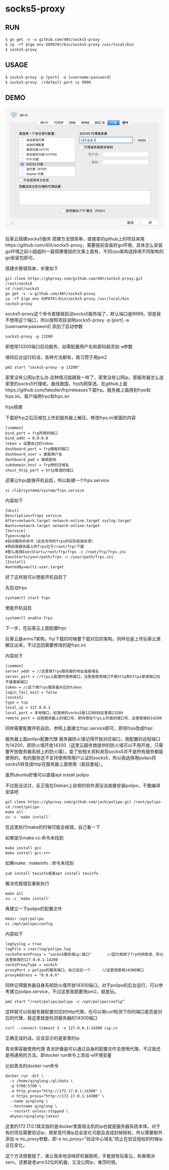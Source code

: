 # socks5-proxy

RUN
---

```
$ go get -v -u github.com/40t/socks5-proxy
$ cp -rf $(go env GOPATH)/bin/socks5-proxy /usr/local/bin
$ socks5-proxy
```

USAGE
-----

```
$ socks5-proxy -p [port] -a [username:password]
$ socks5-proxy  //default port is 9999
```

DEMO
----

![image](https://github.com/40t/socks5-proxy/raw/master/README.jpg)



玩客云搭建socks5服务
搭建方法很简单，直接拿的github上的项目来用https://github.com/40t/socks5-proxy。需要提前安装好go环境，具体怎么安装go环境之前小姐姐的一篇搭建傻妞的文章上面有，不同cpu架构选择用不同架构的go安装包即可。

搭建步骤很简单，步骤如下
```
git clone https://ghproxy.com/github.com/40t/socks5-proxy.git /root/socks5
cd /root/socks5
go get -v -u github.com/40t/socks5-proxy
cp -rf $(go env GOPATH)/bin/socks5-proxy /usr/local/bin
socks5-proxy
```
socks5-proxy这个命令直接就启动socks5服务端了，默认端口是9999。但是我不想用这个端口，所以按照项目说明socks5-proxy -p [port] -a [username:password] 添加了启动参数
```
socks5-proxy -p 13200
```
即使用13200端口启动服务，如需配置用户名和密码就添加-a参数

保持后台运行的话，各种方法都有，我习惯于用pm2
```
pm2 start "socks5-proxy -p 13200"
```
家里没有公网ip怎么办
这种情况就跟我一样了，家里没有公网ip，那服务器怎么连家里的socks5代理呢。曲线救国，frp内网穿透。在github上面https://github.com/fatedier/frp/releases下载frp。服务器上面用到frps和frps.ini，客户端用frpc和frpc.ini

frps搭建

下载好frp之后压缩包上传到服务器上解压，修改frps.ini里面的内容
```
[common]
bind_port = frp所用的端口
bind_addr = 0.0.0.0
token = 设置自己的token
dashboard_port = frp面板的端口
dashboard_user = 面板用户名
dashboard_pwd = 面板密码
subdomain_host = frp用的泛域名
vhost_http_port = http穿透的端口
```
还需让frps能够开机自启，所以新建一个frps.service
```
vi /lib/systemd/system/frps.service
```
内容如下
```
[Unit]
Description=fraps service
After=network.target network-online.target syslog.target
Wants=network.target network-online.target
[Service]
Type=simple
#启动服务的命令（此处写你的frps的实际安装目录）
#例如我服务器上的frps位于/root/frp/下面
#那么我得ExecStart=/root/frp/frps -c /root/frp/frps.ini
ExecStart=/your/path/frps -c /your/path/frps.ini
[Install]
WantedBy=multi-user.target
```
好了这样就可以使能开机自启了

先启动frps
```
systemctl start frps
```
使能开机自启
```
systemctl enable frps
```
下一步，在玩客云上面配置frpc

玩客云是armv7架构，frp下载的时候要下载对应的架构，同样也是上传玩客云里解压出来，不过这回需要修改的是frpc.ini

内容如下
```
[common]
server_addr = //这里填frps服务器的地址或者域名
server_port = //frps上配置的使用端口，注意是使用端口不是http和https穿透端口也不是面板端口
token = //这个填frps服务器对应的token
login_fail_exit = false
[socks5]
type = tcp
local_ip = 127.0.0.1
local_port = 本地端口，如我用的socks5是13200则这里填13200
remote_port = 远程服务器上的端口号，即你想在frps上开放的端口号，这里我填的14200
```
同样需要配置开机自启，参照上面建立frpc.service即可，即将frps改成frpc

服务器上面polipo配置代理
服务器防火墙记得开放对应端口，我配置的远程端口为14200，即防火墙开放14200（这里云服务商提供的防火墙可以不用开放，只需要开放服务器系统上的防火墙）。查了些相关资料发现socks5并不是所有服务都能使用的，有的服务还不支持使用带用户认证的socks5，所以我选择用polipo将socks5转变成http在服务器上面使用（疯狂套娃）。

虽然ubuntu好像可以直接apt install polipo

不过我没试过，反正我在Debian上自带的软件源没法直接安装polipo，干脆编译安装吧
```
git clone https://ghproxy.com/github.com/jech/polipo.git /root/polipo
cd /root/polipo
make all
su -c 'make install'
```
在这里执行make的时候可能会报错，自己看一下

如果提示make cc:命令未找到
```
make install gcc 
make install gcc-c++
```
如果make : makeinfo : 命令未找到
```
yum install texinfo或者apt install texinfo
```
解决完报错后重新执行
```
make all
su -c 'make install'
```
再建立一下polipo的配置文件
```
mkdir /opt/polipo
vi /opt/polipo/config
```
内容如下
```
logSyslog = true
logFile = /var/log/polipo.log
socksParentProxy = "socks5服务端ip:端口"       //因为我用了frp内网穿透，所以这里我填的127.0.0.1:14200
socksProxyType = socks5
proxyPort = polipo的服务端口，自己设定一个     //这里我使用14300端口
proxyAddress = "0.0.0.0"
```
同样记得服务器自身系统防火墙开放14300端口。对于polipo的后台运行，可以参考建立polipo.service，不过这里我就要用pm2，就是玩。
```
pm2 start “/root/polipo/polipo -c /opt/polipo/config”
```
这样就可以给服务器配置对应的http代理，也可以用curl检测下你的端口是否是对应的代理，我这里就是检测服务器的14300端口
```
curl --connect-timeout 2 -x 127.0.0.1:14300 cip.cc
```
正确无误的话，应该显示的是家里的ip

青龙等容器使用代理
青龙好像是可以通过自身的配置文件去使用代理，不过我还是用通用的方法，即docker run命令上添加-e环境变量

比如青龙的docker run命令
```
docker run -dit \
  -v /home/qinglong:/ql/data \
  -p 5700:5700 \
  -e http_proxy="http://172.17.0.1:14300" \
  -e https_proxy="http://172.17.0.1:14300" \
  --name qinglong \
  --hostname qinglong \
  --restart unless-stopped \
  whyour/qinglong:latest
```
这里的172.17.0.1其实指的是docker里面宿主机的ip也就是服务器系统本体。对于有的项目需要验证ip，用家宽代理ip总会变化可能会造成封掉授权，所以需要额外添加-e no_proxy参数，即-e no_proxy="验证中心域名"防止在验证授权的时候ip总在变化。

这个方法很套娃了，谁让我本地没啥好机器跑呢，手套就有玩客云，和香橙派zero，还都是老arm32位的机器，又没公网ip，难顶的很。
